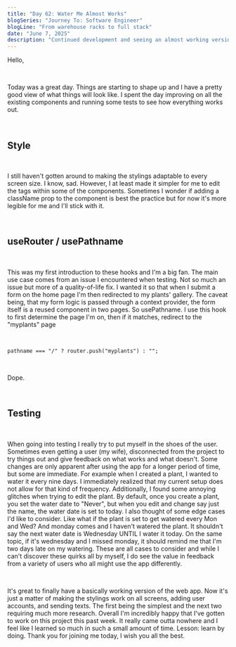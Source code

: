 ```yaml
---
title: "Day 62: Water Me Almost Works"
blogSeries: "Journey To: Software Engineer"
blogLine: "From warehouse racks to full stack"
date: "June 7, 2025"
description: "Continued development and seeing an almost working version of Water Me."
---
```


Hello,

<br>

Today was a great day. Things are starting to shape up and I have a pretty good view of what things will look like. I spent the day improving on all the existing components and running some tests to see how everything works out.

<br>

## Style

<br>

I still haven't gotten around to making the stylings adaptable to every screen size. I know, sad. However, I at least made it simpler for me to edit the tags within some of the components. Sometimes I wonder if adding a className prop to the component is best the practice but for now it's more legible for me and I'll stick with it.

<br>

## useRouter / usePathname

<br>

This was my first introduction to these hooks and I'm a big fan. The main use case comes from an issue I encountered when testing. Not so much an issue but more of a quality-of-life fix. I wanted it so that when I submit a form on the home page I'm then redirected to my plants' gallery. The caveat being, that my form logic is passed through a context provider, the form itself is a reused component in two pages. So usePathname. I use this hook to first determine the page I'm on, then if it matches, redirect to the "myplants" page

<br>

```tsx
pathname === "/" ? router.push("myplants") : "";
```

<br>

Dope.

<br>

## Testing

<br>

When going into testing I really try to put myself in the shoes of the user. Sometimes even getting a user (my wife), disconnected from the project to try things out and give feedback on what works and what doesn't. Some changes are only apparent after using the app for a longer period of time, but some are immediate. For example when I created a plant, I wanted to water it every nine days. I immediately realized that my current setup does not allow for that kind of frequency. Additionally, I found some annoying glitches when trying to edit the plant. By default, once you create a plant, you set the water date to "Never", but when you edit and change say just the name, the water date is set to today. I also thought of some edge cases I'd like to consider. Like what if the plant is set to get watered every Mon and Wed? And monday comes and I haven't watered the plant. It shouldn't say the next water date is Wednesday UNTIL I water it today. On the same topic, if it's wednesday and I missed monday, it should remind me that I'm two days late on my watering. These are all cases to consider and while I can't discover these quirks all by myself, I do see the value in feedback from a variety of users who all might use the app differently.

<br>

It's great to finally have a basically working version of the web app. Now it's just a matter of making the stylings work on all screens, adding user accounts, and sending texts. The first being the simplest and the next two requiring much more research. Overall I'm incredibly happy that I've gotten to work on this project this past week. It really came outta nowhere and I feel like I learned so much in such a small amount of time. Lesson: learn by doing. Thank you for joining me today, I wish you all the best.